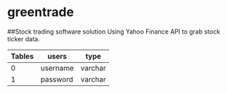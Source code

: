 # greentrade
##Stock trading software solution
Using Yahoo Finance API to grab stock ticker data.

Tables  | users | type
------------- | ------------- | -------------
0  | username | varchar
1  | password | varchar
